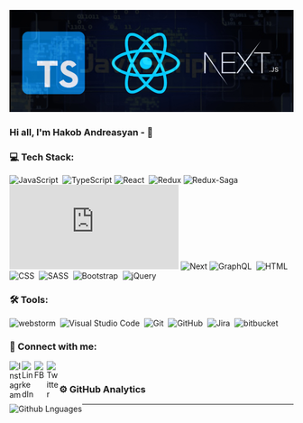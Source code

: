 ![Header](https://github.com/handreasyan/handreasyan/blob/main/assets/header_img.png)

### Hi all, I'm Hakob Andreasyan - 👋

### 💻 Tech Stack:

![JavaScript](https://img.shields.io/badge/-JavaScript-333333?style=flat&logo=javascript)&nbsp;
![TypeScript](https://img.shields.io/badge/-TypeScript-333333?style=flat&logo=TypeScript&logoColor=007ACC)
![React](https://img.shields.io/badge/-React&nbsp;JS-333333?style=flat&logo=react)&nbsp;
![Redux](https://img.shields.io/badge/-Redux-333333??style=for-the-badge&logo=redux&logoColor=purple)
![Redux-Saga](https://img.shields.io/badge/-Redux&nbsp;Saga-333333??style=for-the-badge&logo=redux-saga&logoColor=blue)&nbsp;
![Next](https://img.shields.io/badge/-Next&nbsp;JS-333333??style=for-the-badge&logo=next.js)
![Next](https://img.shields.io/badge/-Gatsby&nbsp;JS-333333??style=for-the-badge&logo=gatsby&logoColor=613091)
![GraphQL](https://img.shields.io/badge/-GraphQL-333333??style=for-the-badge&logo=graphql&logoColor=E10098)&nbsp;
![HTML](https://img.shields.io/badge/-HTML-333333?style=flat&logo=HTML5&logoColor=E34F26)&nbsp;
![CSS](https://img.shields.io/badge/-CSS-333333?style=flat&logo=CSS3&logoColor=1572B6)&nbsp;
![SASS](https://img.shields.io/badge/-SASS-333333?style=flat&logo=SASS)&nbsp;
![Bootstrap](https://img.shields.io/badge/-Bootstrap-333333?style=flat&logo=bootstrap&logoColor=563D7C)&nbsp;
![jQuery](https://img.shields.io/badge/-jQuery-333333??style=for-the-badge&logo=jquery&logoColor=blue)&nbsp;

<!-- <img alt="javascript" src="https://img.shields.io/badge/javascript-F7DF1E.svg?&style=for-the-badge&logo=javascript&logoColor=black" />&nbsp;
<img alt="typescript" src="https://img.shields.io/badge/typescript-007ACC.svg?&style=for-the-badge&logo=typescript&logoColor=fff" />&nbsp;
<img alt="react" src="https://img.shields.io/badge/react-61DAFB.svg?&style=for-the-badge&logo=react&logoColor=blue&" />&nbsp;
<img alt="redux" src="https://img.shields.io/badge/redux-764ABC.svg?&style=for-the-badge&logo=redux&logoColor=purple" />&nbsp;
<img alt="next.js" src="https://img.shields.io/badge/next.js-000.svg?&style=for-the-badge&logo=next.js&logoColor=fff" />&nbsp;
<img alt="graphql" src="https://img.shields.io/badge/graphql-E10098.svg?&style=for-the-badge&logo=graphql&logoColor=fff" />&nbsp;
<img alt="redux-saga" src="https://img.shields.io/badge/redux saga-939393.svg?&style=for-the-badge&logo=redux-saga&logoColor=green " />&nbsp;
<img alt="html5" src="https://img.shields.io/badge/html-E34F26.svg?&style=for-the-badge&logo=html5&logoColor=fff" />&nbsp;
<img alt="css3" src="https://img.shields.io/badge/css-2D99CF.svg?&style=for-the-badge&logo=css3&logoColor=blue" />&nbsp;
<img alt="sass" src="https://img.shields.io/badge/sass-pink.svg?&style=for-the-badge&logo=sass&logoColor=CF649A" />&nbsp;
<img alt="bootstrap" src="https://img.shields.io/badge/bootstrap-7610F7.svg?&style=for-the-badge&logo=bootstrap&logoColor=fff" />&nbsp; -->

### 🛠 Tools:

![webstorm](https://img.shields.io/badge/-Webstorm-333333??style=for-the-badge&logo=webstorm)&nbsp;
![Visual Studio Code](https://img.shields.io/badge/-Visual%20Studio%20Code-333333?style=flat&logo=visual-studio-code&logoColor=007ACC)&nbsp;
![Git](https://img.shields.io/badge/-Git-333333?style=flat&logo=git)&nbsp;
![GitHub](https://img.shields.io/badge/-GitHub-333333?style=flat&logo=github)&nbsp;
![Jira](https://img.shields.io/badge/-Jira-333333?style=flat&logo=jira-software&logoColor=0052CC)&nbsp;
![bitbucket](https://img.shields.io/badge/-Bitbucket-333333??style=for-the-badge&logo=bitbucket&logoColor=blue)

### 🤝 Connect with me:

[<img align="left" alt="Instagram" width="22px" src="https://cdn.jsdelivr.net/npm/simple-icons@v3/icons/instagram.svg" />][instagram]
[<img align="left" alt="LinkedIn" width="22px" src="https://cdn.jsdelivr.net/npm/simple-icons@v3/icons/linkedin.svg" />][linkedin]
[<img align="left" alt="FB" width="22px" src="https://cdn.jsdelivr.net/npm/simple-icons@v3/icons/facebook.svg" />][facebook]
[<img align="left" alt="Twitter" width="22px" src="https://cdn.jsdelivr.net/npm/simple-icons@v3/icons/twitter.svg" />][twitter]&nbsp;

### ⚙️ GitHub Analytics

<img height="170em" align="left" alt="Github Lnguages" src="https://github-readme-stats-eight-theta.vercel.app/api/top-langs/?username=handreasyan&theme=radical&layout=compact" />

<!--For more statics ___  https://github.com/anuraghazra/github-readme-stats -->

---

[instagram]: https://www.instagram.com/hak.a_/
[linkedin]: https://www.linkedin.com/in/handreasyan/
[facebook]: https://www.facebook.com/profile.php?id=100005061793685
[twitter]: https://twitter.com/Hak_anD_
